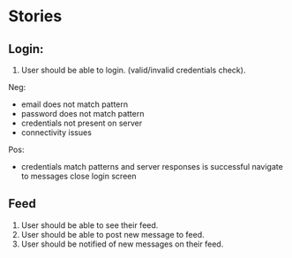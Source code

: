 # Stories

## Login:
1. User should be able to login.
(valid/invalid credentials check).

Neg:
 - email does not match pattern
 - password does not match pattern
 - credentials not present on server
 - connectivity issues

Pos:
 - credentials match patterns and server responses is successful
   navigate to messages
   close login screen



## Feed
1. User should be able to see their feed.
2. User should be able to post new message to feed.
3. User should be notified of new messages on their feed.


